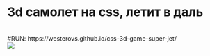 # 3d самолет на css, летит в даль
<br>
#RUN: 
https://westerovs.github.io/css-3d-game-super-jet/
<br>
<img src="cover1.png">
